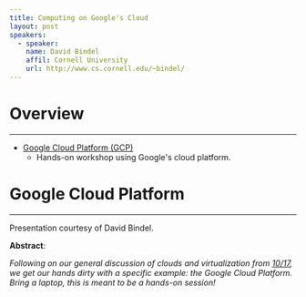 ```yaml
---
title: Computing on Google's Cloud
layout: post
speakers:
  - speaker:
    name: David Bindel
    affil: Cornell University
    url: http://www.cs.cornell.edu/~bindel/
---
```


# Overview
--------------------------------------------------------------------------------
- [Google Cloud Platform (GCP)](#google-cloud-platform)
    - Hands-on workshop using Google's cloud platform.

# Google Cloud Platform
--------------------------------------------------------------------------------

Presentation courtesy of David Bindel.

**Abstract**:

_Following on our general discussion of clouds and virtualization from
[10/17](/meetings/2016-10-17.html), we get our hands dirty with a specific
example: the Google Cloud Platform.  Bring a laptop, this is meant to be a
hands-on session!_
